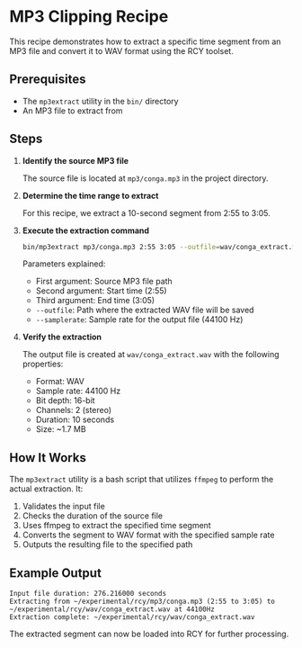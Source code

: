 # MP3 Clipping Recipe

This recipe demonstrates how to extract a specific time segment from an MP3 file and convert it to WAV format using the RCY toolset.

## Prerequisites

- The `mp3extract` utility in the `bin/` directory
- An MP3 file to extract from

## Steps

1. **Identify the source MP3 file**

   The source file is located at `mp3/conga.mp3` in the project directory.

2. **Determine the time range to extract**

   For this recipe, we extract a 10-second segment from 2:55 to 3:05.

3. **Execute the extraction command**

   ```bash
   bin/mp3extract mp3/conga.mp3 2:55 3:05 --outfile=wav/conga_extract.wav --samplerate=44100
   ```

   Parameters explained:
   - First argument: Source MP3 file path
   - Second argument: Start time (2:55)
   - Third argument: End time (3:05)
   - `--outfile`: Path where the extracted WAV file will be saved
   - `--samplerate`: Sample rate for the output file (44100 Hz)

4. **Verify the extraction**

   The output file is created at `wav/conga_extract.wav` with the following properties:
   - Format: WAV
   - Sample rate: 44100 Hz
   - Bit depth: 16-bit
   - Channels: 2 (stereo)
   - Duration: 10 seconds
   - Size: ~1.7 MB

## How It Works

The `mp3extract` utility is a bash script that utilizes `ffmpeg` to perform the actual extraction. It:

1. Validates the input file
2. Checks the duration of the source file
3. Uses ffmpeg to extract the specified time segment
4. Converts the segment to WAV format with the specified sample rate
5. Outputs the resulting file to the specified path

## Example Output

```
Input file duration: 276.216000 seconds
Extracting from ~/experimental/rcy/mp3/conga.mp3 (2:55 to 3:05) to ~/experimental/rcy/wav/conga_extract.wav at 44100Hz
Extraction complete: ~/experimental/rcy/wav/conga_extract.wav
```

The extracted segment can now be loaded into RCY for further processing.